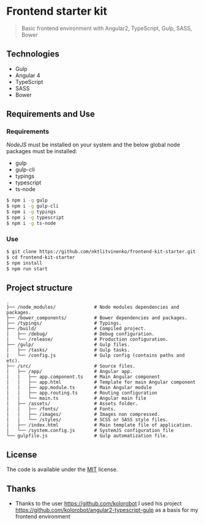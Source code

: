 # Frontend starter kit

> Basic frontend environment with Angular2, TypeScript, Gulp, SASS, Bower

## Technologies

- Gulp
- Angular 4
- TypeScript
- SASS
- Bower

## Requirements and Use

### Requirements

*NodeJS* must be installed on your system and the below global node packages must be installed:

- gulp
- gulp-cli
- typings
- typescript
- ts-node

```bash
$ npm i -g gulp
$ npm i -g gulp-cli
$ npm i -g typings
$ npm i -g typescript
$ npm i -g ts-node
```

### Use

```bash
$ git clone https://github.com/nktlitvinenko/frontend-kit-starter.git
$ cd frontend-kit-starter
$ npm install
$ npm run start
```

## Project structure

```
.
├── /node_modules/              # Node modules dependencies and packages.
├── /bower_components/          # Bower dependencies and packages.
├── /typings/                   # Typings.
├── /build/                     # Compiled project.
|   ├── /debug/                 # Debug configuration.
|   └── /release/               # Production configuration.
├── /gulp/                      # Gulp files.
|   ├── /tasks/                 # Gulp tasks.
|   └── /config.js              # Gulp config (contains paths and etc).
├── /src/                       # Source files.
|   ├── /app/                   # Angular app.
|   |   ├── app.component.ts    # Main Angular component
|   |   ├── app.html            # Template for main Angular component
|   |   ├── app.module.ts       # Main Angular module
|   |   ├── app.routing.ts      # Routing configuration
|   |   └── main.ts             # Angular main file
|   ├── /assets/                # Assets folder.
|   |   ├── /fonts/             # Fonts.
|   |   ├── /images/            # Images non compressed.
|   |   └── /styles/            # SCSS or SASS style files.
|   ├── /index.html             # Main template file of application.
|   └── /system.config.js       # SystemJS configuration file
└── gulpfile.js                 # Gulp automatization file.
```

## License 

The code is available under the [MIT](https://github.com/nktlitvinenko/frontend-kit-starter/blob/master/LICENSE) license.

## Thanks
- Thanks to the user https://github.com/kolorobot I used his project https://github.com/kolorobot/angular2-typescript-gulp as a basis for my frontend environment
